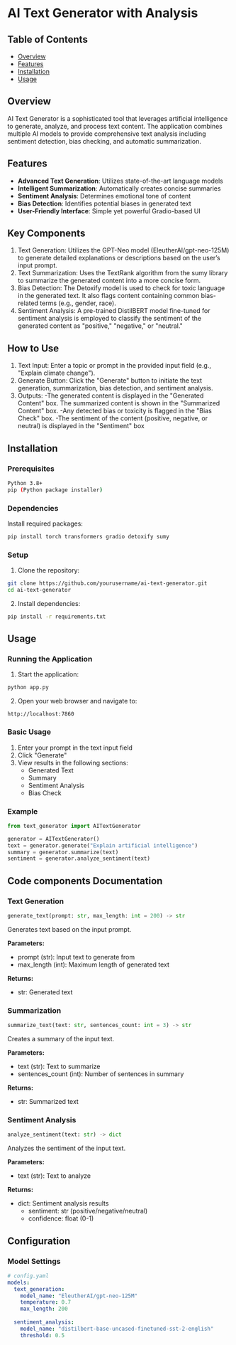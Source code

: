 # AI Text Generator with Analysis

## Table of Contents
- [Overview](#overview)
- [Features](#features)
- [Installation](#installation)
- [Usage](#usage)

## Overview

AI Text Generator is a sophisticated tool that leverages artificial intelligence to generate, analyze, and process text content. The application combines multiple AI models to provide comprehensive text analysis including sentiment detection, bias checking, and automatic summarization.

## Features

- **Advanced Text Generation**: Utilizes state-of-the-art language models
- **Intelligent Summarization**: Automatically creates concise summaries
- **Sentiment Analysis**: Determines emotional tone of content
- **Bias Detection**: Identifies potential biases in generated text
- **User-Friendly Interface**: Simple yet powerful Gradio-based UI

## Key Components
1. Text Generation:
Utilizes the GPT-Neo model (EleutherAI/gpt-neo-125M) to generate
detailed explanations or descriptions based on the user’s input prompt.
2. Text Summarization:
Uses the TextRank algorithm from the sumy library to summarize the
generated content into a more concise form.
3. Bias Detection:
The Detoxify model is used to check for toxic language in the generated text.
It also flags content containing common bias-related terms (e.g., gender,
race).
4. Sentiment Analysis: A pre-trained DistilBERT model fine-tuned for sentiment analysis is
employed to classify the sentiment of the generated content as "positive,"
"negative," or "neutral."

## How to Use
1. Text Input:
 Enter a topic or prompt in the provided input field (e.g., "Explain climate
change").
2. Generate Button:
Click the "Generate" button to initiate the text generation, summarization, bias
detection, and sentiment analysis.
3. Outputs:
-The generated content is displayed in the "Generated Content" box.
The summarized content is shown in the "Summarized Content" box.
-Any detected bias or toxicity is flagged in the "Bias Check" box.
-The sentiment of the content (positive, negative, or neutral) is displayed in the
"Sentiment" box

## Installation

### Prerequisites

```bash
Python 3.8+
pip (Python package installer)
```

### Dependencies

Install required packages:

```bash
pip install torch transformers gradio detoxify sumy
```

### Setup

1. Clone the repository:
```bash
git clone https://github.com/yourusername/ai-text-generator.git
cd ai-text-generator
```

2. Install dependencies:
```bash
pip install -r requirements.txt
```

## Usage

### Running the Application

1. Start the application:
```bash
python app.py
```

2. Open your web browser and navigate to:
```
http://localhost:7860
```

### Basic Usage

1. Enter your prompt in the text input field
2. Click "Generate"
3. View results in the following sections:
   - Generated Text
   - Summary
   - Sentiment Analysis
   - Bias Check

### Example

```python
from text_generator import AITextGenerator

generator = AITextGenerator()
text = generator.generate("Explain artificial intelligence")
summary = generator.summarize(text)
sentiment = generator.analyze_sentiment(text)
```


## Code components Documentation

### Text Generation

```python
generate_text(prompt: str, max_length: int = 200) -> str
```

Generates text based on the input prompt.

**Parameters:**
- prompt (str): Input text to generate from
- max_length (int): Maximum length of generated text

**Returns:**
- str: Generated text

### Summarization

```python
summarize_text(text: str, sentences_count: int = 3) -> str
```

Creates a summary of the input text.

**Parameters:**
- text (str): Text to summarize
- sentences_count (int): Number of sentences in summary

**Returns:**
- str: Summarized text

### Sentiment Analysis

```python
analyze_sentiment(text: str) -> dict
```

Analyzes the sentiment of the input text.

**Parameters:**
- text (str): Text to analyze

**Returns:**
- dict: Sentiment analysis results
  - sentiment: str (positive/negative/neutral)
  - confidence: float (0-1)

## Configuration

### Model Settings

```yaml
# config.yaml
models:
  text_generation:
    model_name: "EleutherAI/gpt-neo-125M"
    temperature: 0.7
    max_length: 200
  
  sentiment_analysis:
    model_name: "distilbert-base-uncased-finetuned-sst-2-english"
    threshold: 0.5
```

